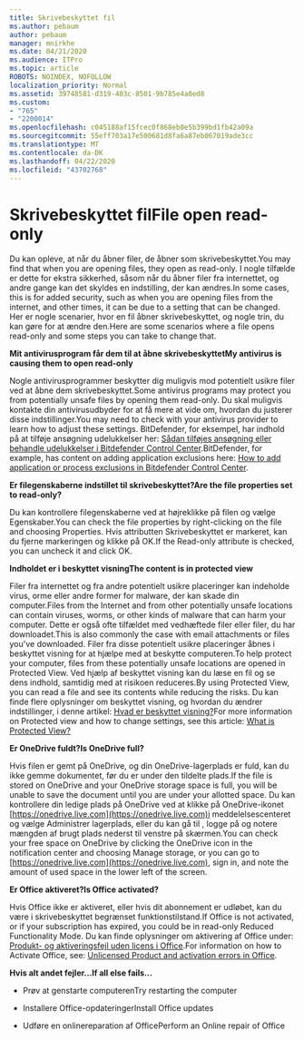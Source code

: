 ```yaml
---
title: Skrivebeskyttet fil
ms.author: pebaum
author: pebaum
manager: mnirkhe
ms.date: 04/21/2020
ms.audience: ITPro
ms.topic: article
ROBOTS: NOINDEX, NOFOLLOW
localization_priority: Normal
ms.assetid: 39748581-d319-403c-8501-9b785e4a0ed8
ms.custom:
- "765"
- "2200014"
ms.openlocfilehash: c045188af15fcec0f868eb0e5b399bd1fb42a09a
ms.sourcegitcommit: 55eff703a17e500681d8fa6a87eb067019ade3cc
ms.translationtype: MT
ms.contentlocale: da-DK
ms.lasthandoff: 04/22/2020
ms.locfileid: "43702768"
---
```

# <a name="file-open-read-only"></a><span data-ttu-id="d746b-102">Skrivebeskyttet fil</span><span class="sxs-lookup"><span data-stu-id="d746b-102">File open read-only</span></span>

<span data-ttu-id="d746b-103">Du kan opleve, at når du åbner filer, de åbner som skrivebeskyttet.</span><span class="sxs-lookup"><span data-stu-id="d746b-103">You may find that when you are opening files, they open as read-only.</span></span> <span data-ttu-id="d746b-104">I nogle tilfælde er dette for ekstra sikkerhed, såsom når du åbner filer fra internettet, og andre gange kan det skyldes en indstilling, der kan ændres.</span><span class="sxs-lookup"><span data-stu-id="d746b-104">In some cases, this is for added security, such as when you are opening files from the internet, and other times, it can be due to a setting that can be changed.</span></span> <span data-ttu-id="d746b-105">Her er nogle scenarier, hvor en fil åbner skrivebeskyttet, og nogle trin, du kan gøre for at ændre den.</span><span class="sxs-lookup"><span data-stu-id="d746b-105">Here are some scenarios where a file opens read-only and some steps you can take to change that.</span></span>
  
 <span data-ttu-id="d746b-106">**Mit antivirusprogram får dem til at åbne skrivebeskyttet**</span><span class="sxs-lookup"><span data-stu-id="d746b-106">**My antivirus is causing them to open read-only**</span></span>
  
<span data-ttu-id="d746b-107">Nogle antivirusprogrammer beskytter dig muligvis mod potentielt usikre filer ved at åbne dem skrivebeskyttet.</span><span class="sxs-lookup"><span data-stu-id="d746b-107">Some antivirus programs may protect you from potentially unsafe files by opening them read-only.</span></span> <span data-ttu-id="d746b-108">Du skal muligvis kontakte din antivirusudbyder for at få mere at vide om, hvordan du justerer disse indstillinger.</span><span class="sxs-lookup"><span data-stu-id="d746b-108">You may need to check with your antivirus provider to learn how to adjust these settings.</span></span> <span data-ttu-id="d746b-109">BitDefender, for eksempel, har indhold på at tilføje ansøgning udelukkelser her: [Sådan tilføjes ansøgning eller behandle udelukkelser i Bitdefender Control Center](https://aka.ms/AA6098i).</span><span class="sxs-lookup"><span data-stu-id="d746b-109">BitDefender, for example, has content on adding application exclusions here: [How to add application or process exclusions in Bitdefender Control Center](https://aka.ms/AA6098i).</span></span>
  
 <span data-ttu-id="d746b-110">**Er filegenskaberne indstillet til skrivebeskyttet?**</span><span class="sxs-lookup"><span data-stu-id="d746b-110">**Are the file properties set to read-only?**</span></span>
  
<span data-ttu-id="d746b-111">Du kan kontrollere filegenskaberne ved at højreklikke på filen og vælge Egenskaber.</span><span class="sxs-lookup"><span data-stu-id="d746b-111">You can check the file properties by right-clicking on the file and choosing Properties.</span></span> <span data-ttu-id="d746b-112">Hvis attributten Skrivebeskyttet er markeret, kan du fjerne markeringen og klikke på OK.</span><span class="sxs-lookup"><span data-stu-id="d746b-112">If the Read-only attribute is checked, you can uncheck it and click OK.</span></span>
  
 <span data-ttu-id="d746b-113">**Indholdet er i beskyttet visning**</span><span class="sxs-lookup"><span data-stu-id="d746b-113">**The content is in protected view**</span></span>
  
<span data-ttu-id="d746b-114">Filer fra internettet og fra andre potentielt usikre placeringer kan indeholde virus, orme eller andre former for malware, der kan skade din computer.</span><span class="sxs-lookup"><span data-stu-id="d746b-114">Files from the Internet and from other potentially unsafe locations can contain viruses, worms, or other kinds of malware that can harm your computer.</span></span> <span data-ttu-id="d746b-115">Dette er også ofte tilfældet med vedhæftede filer eller filer, du har downloadet.</span><span class="sxs-lookup"><span data-stu-id="d746b-115">This is also commonly the case with email attachments or files you've downloaded.</span></span> <span data-ttu-id="d746b-116">Filer fra disse potentielt usikre placeringer åbnes i beskyttet visning for at hjælpe med at beskytte computeren.</span><span class="sxs-lookup"><span data-stu-id="d746b-116">To help protect your computer, files from these potentially unsafe locations are opened in Protected View.</span></span> <span data-ttu-id="d746b-117">Ved hjælp af beskyttet visning kan du læse en fil og se dens indhold, samtidig med at risikoen reduceres.</span><span class="sxs-lookup"><span data-stu-id="d746b-117">By using Protected View, you can read a file and see its contents while reducing the risks.</span></span> <span data-ttu-id="d746b-118">Du kan finde flere oplysninger om beskyttet visning, og hvordan du ændrer indstillinger, i denne artikel: [Hvad er beskyttet visning?](https://support.office.com/article/d6f09ac7-e6b9-4495-8e43-2bbcdbcb6653)</span><span class="sxs-lookup"><span data-stu-id="d746b-118">For more information on Protected view and how to change settings, see this article: [What is Protected View?](https://support.office.com/article/d6f09ac7-e6b9-4495-8e43-2bbcdbcb6653)</span></span>
  
 <span data-ttu-id="d746b-119">**Er OneDrive fuldt?**</span><span class="sxs-lookup"><span data-stu-id="d746b-119">**Is OneDrive full?**</span></span>
  
<span data-ttu-id="d746b-120">Hvis filen er gemt på OneDrive, og din OneDrive-lagerplads er fuld, kan du ikke gemme dokumentet, før du er under den tildelte plads.</span><span class="sxs-lookup"><span data-stu-id="d746b-120">If the file is stored on OneDrive and your OneDrive storage space is full, you will be unable to save the document until you are under your allotted space.</span></span> <span data-ttu-id="d746b-121">Du kan kontrollere din ledige plads på OneDrive ved at klikke på OneDrive-ikonet [https://onedrive.live.com](https://onedrive.live.com)i meddelelsescenteret og vælge Administrer lagerplads, eller du kan gå til , logge på og notere mængden af brugt plads nederst til venstre på skærmen.</span><span class="sxs-lookup"><span data-stu-id="d746b-121">You can check your free space on OneDrive by clicking the OneDrive icon in the notification center and choosing Manage storage, or you can go to [https://onedrive.live.com](https://onedrive.live.com), sign in, and note the amount of used space in the lower left of the screen.</span></span>
  
 <span data-ttu-id="d746b-122">**Er Office aktiveret?**</span><span class="sxs-lookup"><span data-stu-id="d746b-122">**Is Office activated?**</span></span>
  
<span data-ttu-id="d746b-123">Hvis Office ikke er aktiveret, eller hvis dit abonnement er udløbet, kan du være i skrivebeskyttet begrænset funktionstilstand.</span><span class="sxs-lookup"><span data-stu-id="d746b-123">If Office is not activated, or if your subscription has expired, you could be in read-only Reduced Functionality Mode.</span></span> <span data-ttu-id="d746b-124">Du kan finde oplysninger om aktivering af Office under: [Produkt- og aktiveringsfejl uden licens i Office](https://support.office.com/article/0d23d3c0-c19c-4b2f-9845-5344fedc4380).</span><span class="sxs-lookup"><span data-stu-id="d746b-124">For information on how to Activate Office, see: [Unlicensed Product and activation errors in Office](https://support.office.com/article/0d23d3c0-c19c-4b2f-9845-5344fedc4380).</span></span>
  
 <span data-ttu-id="d746b-125">**Hvis alt andet fejler...**</span><span class="sxs-lookup"><span data-stu-id="d746b-125">**If all else fails...**</span></span>
  
- <span data-ttu-id="d746b-126">Prøv at genstarte computeren</span><span class="sxs-lookup"><span data-stu-id="d746b-126">Try restarting the computer</span></span>
    
- <span data-ttu-id="d746b-127">Installere Office-opdateringer</span><span class="sxs-lookup"><span data-stu-id="d746b-127">Install Office updates</span></span>
    
- <span data-ttu-id="d746b-128">Udføre en onlinereparation af Office</span><span class="sxs-lookup"><span data-stu-id="d746b-128">Perform an Online repair of Office</span></span>
    

